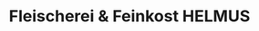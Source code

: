 ---
title: "Fleischerei & Feinkost HELMUS"
url: /duesseldorf/fleischerei-und-feinkost-helmus/
shop: Metzgerei
---